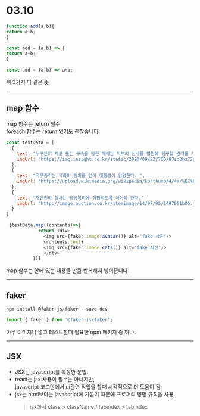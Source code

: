 # 03.10
```javascript
function add(a,b){
return a+b;
}

const add = (a,b) => {
return a+b;
}

const add = (a,b) => a+b;
```
위 3가지 다 같은 뜻

<hr>

## map 함수

map 함수는 return 필수 <br>
foreach 함수는 return 없어도 괜찮습니다.

```javascript
const testData = [
  {
    text: "누구든지 체포 또는 구속을 당한 때에는 적부의 심사를 법원에 청구할 권리를 가진다. ",
    imgUrl: "https://img.insight.co.kr/static/2020/09/22/700/97so3hz72p4nq982if5l.jpg"
  },
  {
    text: "국무총리는 국회의 동의를 얻어 대통령이 임명한다. ",
    imgUrl: "https://upload.wikimedia.org/wikipedia/ko/thumb/4/4a/%EC%8B%A0%EC%A7%B1%EA%B5%AC.png/230px-%EC%8B%A0%EC%A7%B1%EA%B5%AC.png"
  },
  {
    text: "재산권의 행사는 공공복리에 적합하도록 하여야 한다.",
    imgUrl: "http://image.auction.co.kr/itemimage/14/97/95/1497951b06.jpg"
  }
]

 {testData.map((contents)=>{
            return <div>
              <img src={faker.image.avatar()} alt="fake 사진"/>
              {contents.text}
              <img src={faker.image.cats()} alt="fake 사진"/>
              </div>
          })}
```

map 함수는 안에 있는 내용물 만큼 반복해서 넣어줍니다.

<hr>

## faker

```javascript
npm install @faker-js/faker --save-dev

import { faker } from '@faker-js/faker';
```

아무 이미지나 넣고 테스트할때 필요한 npm 패키지 중 하나.

<hr>

## JSX
- JSX는 javascript를 확장한 문법.
- react는 jsx 사용이 필수는 아니지만, <br>javascript 코드안에서 ui관련 작업을 할때 시각적으로 더 도움이 됨.
- jsx는 html보다는 javascript에 가깝기 때문에 프로퍼티 명명 규칙을 사용.
    > jsx에서 class > className / tabindex > tabIndex
